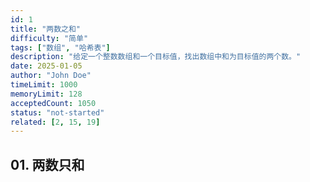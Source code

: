 ```yaml
---
id: 1
title: "两数之和"
difficulty: "简单"
tags: ["数组", "哈希表"]
description: "给定一个整数数组和一个目标值，找出数组中和为目标值的两个数。"
date: 2025-01-05
author: "John Doe"
timeLimit: 1000
memoryLimit: 128
acceptedCount: 1050
status: "not-started"
related: [2, 15, 19]
---
```


## 01. 两数只和
